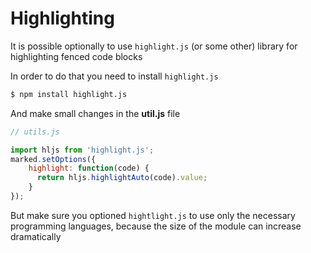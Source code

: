 # Highlighting

It is possible optionally to use `highlight.js` (or some other) library for highlighting fenced code blocks

In order to do that you need to install `highlight.js`

```bash
$ npm install highlight.js
```

And make small changes in the __util.js__ file

```javascript
// utils.js

import hljs from 'highlight.js';
marked.setOptions({
    highlight: function(code) {
      return hljs.highlightAuto(code).value;
    }
});
```

But make sure you optioned `hightlight.js` to use only the necessary programming languages, because the size of the module can increase dramatically